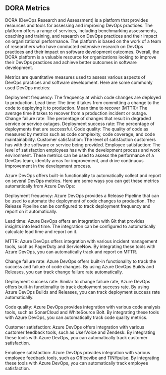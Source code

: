 ## DORA Metrics

DORA (DevOps Research and Assessment) is a platform that provides resources and tools for 
assessing and improving DevOps practices. The platform offers a range of services, including 
benchmarking assessments, coaching and training, and research on DevOps practices and their 
impact on organizational performance. The platform is based on the work of a team of researchers 
who have conducted extensive research on DevOps practices and their impact on software 
development outcomes. Overall, the DORA platform is a valuable resource for organizations looking 
to improve their DevOps practices and achieve better outcomes in software development.
  
  Metrics are quantitative measures used to assess various aspects of DevOps practices and 
software development. Here are some commonly used DevOps metrics:
  
  Deployment frequency: The frequency at which code changes are deployed to production.
  Lead time: The time it takes from committing a change to the code to deploying it to production.
  Mean time to recover (MTTR): The average time it takes to recover from a production incident 
or outage.
  Change failure rate: The percentage of changes that result in degraded service or service 
outages.
  Deployment success rate: The percentage of deployments that are successful.
  Code quality: The quality of code as measured by metrics such as code complexity, code 
coverage, and code maintainability.
  Customer satisfaction: The level of satisfaction customers has with the software or service being 
provided.
  Employee satisfaction: The level of satisfaction employees has with the development process 
and work environment.
  These metrics can be used to assess the performance of a DevOps team, identify areas for 
improvement, and drive continuous improvement in the development process.
  
  
  Azure DevOps offers built-in functionality to automatically collect and report on several DevOps 
metrics. Here are some ways you can get these metrics automatically from Azure DevOps:
  
  Deployment frequency: Azure DevOps provides a Release Pipeline that can be used to automate 
the deployment of code changes to production. The Release Pipeline can be configured to track 
deployment frequency and report on it automatically.
  
  Lead time: Azure DevOps offers an integration with Git that provides insights into lead time. The 
integration can be configured to automatically calculate lead time and report on it.
  
  MTTR: Azure DevOps offers integration with various incident management tools, such as 
PagerDuty and ServiceNow. By integrating these tools with Azure DevOps, you can automatically 
track and report on MTTR.
  
  Change failure rate: Azure DevOps offers built-in functionality to track the success and failure of 
code changes. By using Azure DevOps Builds and Releases, you can track change failure rate 
automatically.
  
  Deployment success rate: Similar to change failure rate, Azure DevOps offers built-in 
functionality to track deployment success rate. By using Azure DevOps Builds and Releases, you can 
track deployment success rate automatically.
  
  Code quality: Azure DevOps provides integration with various code analysis tools, such as 
SonarCloud and WhiteSource Bolt. By integrating these tools with Azure DevOps, you can 
automatically track code quality metrics.
  
  Customer satisfaction: Azure DevOps offers integration with various customer feedback tools, 
such as UserVoice and Zendesk. By integrating these tools with Azure DevOps, you can 
automatically track customer satisfaction.
  
  Employee satisfaction: Azure DevOps provides integration with various employee feedback 
tools, such as Officevibe and TINYpulse. By integrating these tools with Azure DevOps, you can 
automatically track employee satisfaction.
  
  

  
   
  
  